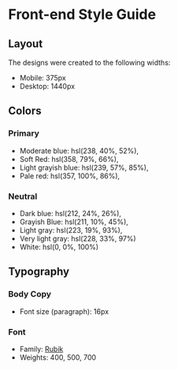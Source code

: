 # Front-end Style Guide

## Layout

The designs were created to the following widths:

- Mobile: 375px
- Desktop: 1440px

## Colors

### Primary

- Moderate blue: hsl(238, 40%, 52%),
- Soft Red: hsl(358, 79%, 66%),
- Light grayish blue: hsl(239, 57%, 85%),
- Pale red: hsl(357, 100%, 86%),

### Neutral

- Dark blue: hsl(212, 24%, 26%),
- Grayish Blue: hsl(211, 10%, 45%),
- Light gray: hsl(223, 19%, 93%),
- Very light gray: hsl(228, 33%, 97%)
- White: hsl(0, 0%, 100%)

## Typography

### Body Copy

- Font size (paragraph): 16px

### Font

- Family: [Rubik](https://fonts.google.com/specimen/Rubik)
- Weights: 400, 500, 700
